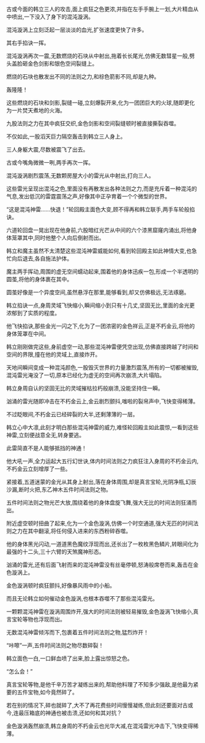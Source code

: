 
古或今面的韩立三人的攻击,面上疯狂之色更浓,并指在左手手腕上一划,大片精血从中喷出,一下没入了身下的混沌漩涡。

混沌漩涡上立刻泛起一层淡淡的血光,扩张速度更快了许多。

其右手掐诀一挥。

混沌漩涡再次一震,无数燃烧的石块从中射出,拖着长长尾光,仿佛无数彗星一般,劈头盖脸砸金色剑影和银色空间裂缝上。

燃烧的石块也散发出不同的法则之力,和棕色箭影不同,却是九种。

轰隆隆！

这些燃烧的石块和剑影,裂缝一碰,立刻爆裂开来,化为一团团巨大的火球,随即更化为一片焚天煮地的火海。

九股法则之力在其中疯狂交织,金色剑影和空间裂缝顿时被直接撕裂吞噬。

不仅如此,一股滔天巨力隔空轰击到韩立三人身上。

三人身躯大震,尽数被震飞了出去。

古或今嘴角微微一咧,两手再次一挥。

混沌漩涡剧烈震荡,无数颗房屋大小的雷光从中射出,打向三人。

这些雷光呈现出混沌之色,里面没有再散发出各种法则之力,而是充斥着一种混沌的气息,发出低沉的雷霆震荡之声,好像其中正孕育着一个个微型的世界。

“这是混沌神雷……快退！”轮回殿主面色大变,顾不得再和韩立联手,两手车轮般掐诀。

六道轮回盘一晃出现在他身前,六股暗红光芒从中间的六个漆黑窟窿内涌出,将他身体笼罩其中,同时他整个人向后倒射而出。

韩立和魔主虽然不太清楚这些混沌神雷威能如何,看到轮回殿主如此神情大变,也急忙向后退去,各自施法护体。

魔主两手挥动,周围的虚无空间蠕动起来,围着他的身体迅疾一包,形成一个半透明的圆茧,将他的身体裹在其中。

圆茧好像是一个异度空间,虽然悬浮在那里,能够看到,却又仿佛极远,无法琢磨。

韩立掐诀一点,身周灵域飞快缩小,瞬间缩小到只有十几丈,坚固无比,里面的金光更浓郁到了实质的程度。

他飞快掐诀,那些金光一闪之下,化为了一团浓密的金色祥云,正是不朽金云,将他的身体笼罩在中间。

韩立刚刚做完这些,身前虚空一动,那些混沌神雷便凭空出现,仿佛直接跨越了时间和空间的界限,撞在他的灵域上,直接炸开。

天地间瞬间变成一种混沌颜色,一股毁灭世界的力量激烈震荡,所有的一切都被摧毁,混沌雷光淹没了一切,原本已经化为虚无的空间再次崩溃,大片塌陷。

韩立身周自认的坚固无比的灵域摧枯拉朽般崩溃,没能坚持住一瞬。

汹涌的雷光随即冲击在不朽金云上,金云剧烈颤抖,嗤啦的裂帛声中,飞快变得稀薄。

不过眨眼间,不朽金云已经碎裂的大半,还剩薄薄的一层。

韩立心中大凛,此刻才明白那些混沌神雷的威力,难怪轮回殿主如此震惊,一看到这些神雷,立刻便战意全无,转身要逃。

此雷简直不是人能够抵挡的神通！

他大吼一声,全力运起大五行幻世诀,体内时间法则之力疯狂注入身周的不朽金云内,不朽金云立刻增厚了一些。

紧接着,五道迷蒙的金光从其身上射出,落在身体周围,却是真言宝轮,光阴净瓶,幻辰沙漏,断时火把,东乙神木五件时间法则之物。

五件时间法则之物光芒大放,围绕着他的身体盘旋飞舞,强大无比的时间法则狂涌而出。

附近虚空顿时扭曲了起来,化为一个金色漩涡,仿佛一个时空通道,强大无匹的时间法则之力在其中翻滚,将任何侵入进来的东西粉碎吞噬。

他的身体黑光闪动,一道道黑色魔纹浮现而出,还长出了一枚枚黑色鳞片,转眼间化为最强的十二头,三十六臂的天煞魔神形态。

汹涌的雷光,还有后面飞射而来的混沌神雷没有丝毫停顿,怒涛般席卷而来,轰击在金色漩涡上。

金色漩涡顿时疯狂颤抖,好像暴风雨中的小船。

而且无论韩立如何催动金色漩涡,也根本吞噬不了那些混沌雷光。

一颗颗混沌神雷在漩涡周围炸开,强大的时间法则被轻易摧毁,金色漩涡飞快缩小,真言宝轮等物也浮现而出。

无数混沌神雷倾泻而下,包裹着五件时间法则之物,猛烈炸开！

“咔嚓”一声,五件时间法则之物尽数碎裂！

韩立面色一白,一口鲜血喷了出来,脸上露出惊怒之色。

“怎么会！”

真言宝轮等物,是他千辛万苦才凝练出来的,帮助他料理了不知多少强敌,是他最为紧要的五件宝物,如今竟然碎了。

若在别的情况下,碎也就碎了,大不了再花费些时间慢慢凝练,但此刻还要面对古或今,连最压箱底的神通也被击溃,还如何和其对抗？

金色漩涡轰然崩溃,韩立身周的不朽金云也光华大减,在混沌雷光冲击下,飞快变得稀薄。